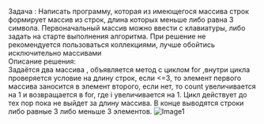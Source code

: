Задача :
Написать программу, которая из имеющегося массива строк формирует массив из строк, длина которых меньше либо равна 3 символа. Первоначальный массив можно ввести с клавиатуры, либо задать на старте выполнения алгоритма. При решение не рекомендуется пользоваться коллекциями, лучше обойтись исключительно массивами  
Описание решения:  
Задаётся два массива , объявляется метод с циклом for ,внутри цикла проверяется условие на длину строк, если <=3, то элемент первого массива заносится в элемент второго, если нет, то count увеличивается на 1 и возвращается в for, где i увеличивается на 1. Цикл действует до тех пор пока не выйдет за длину массива. В конце выводятся строки либо равные 3 либо меньше 3 элементов.
![Image1](https://user-images.githubusercontent.com/112129683/195408773-2be398cc-19de-4baa-aece-338d5b6898cc.png)
